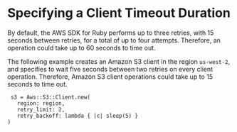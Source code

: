 # Specifying a Client Timeout Duration<a name="timeout-duration"></a>

By default, the AWS SDK for Ruby performs up to three retries, with 15 seconds between retries, for a total of up to four attempts\. Therefore, an operation could take up to 60 seconds to time out\.

The following example creates an Amazon S3 client in the region `us-west-2`, and specifies to wait five seconds between two retries on every client operation\. Therefore, Amazon S3 client operations could take up to 15 seconds to time out\.

```
 s3 = Aws::S3::Client.new(
   region: region,
   retry_limit: 2,
   retry_backoff: lambda { |c| sleep(5) }
)
```